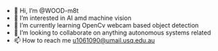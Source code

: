 - 👋 Hi, I’m @WOOD-m8t
- 👀 I’m interested in AI amd machine vision
- 🌱 I’m currently learning OpenCv webcam based object detection
- 💞️ I’m looking to collaborate on anything autonomous systems related
- 📫 How to reach me u1061090@umail.usq.edu.au

<!---
WOOD-m8t/WOOD-m8t is a ✨ special ✨ repository because its `README.md` (this file) appears on your GitHub profile.
You can click the Preview link to take a look at your changes.
--->

